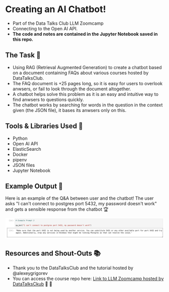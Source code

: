 # Creating an AI Chatbot!

* Part of the Data Talks Club LLM Zoomcamp
* Connecting to the Open AI API.
* __The code and notes are contained in the Jupyter Notebook saved in this repo.__

## The Task 📝

* Using RAG (Retrieval Augmented Generation) to create a chatbot based on a document containing FAQs about various courses hosted by DataTalksClub.
* The FAQ document is +25 pages long, so it is easy for users to overlook anwsers, or fail to look through the document altogether.
* A chatbot helps solve this problem as it is an easy and intuitive way to find anwsers to questions quickly.
* The chatbot works by searching for words in the question in the context given (the JSON file), it bases its anwsers only on this.

## Tools & Libraries Used 🧰

* Python
* Open AI API
* ElasticSearch
* Docker
* pipenv
* JSON files
* Jupyter Notebook

## Example Output 📖

Here is an example of the Q&A between user and the chatbot! The user asks "I can't connect to postgres port 5432, my password doesn't work" and gets a sensible response from the chatbot 🏆


![Screenshot of the example output of the chatbot](ScreenshotOutput.png)

## Resources and Shout-Outs 📚
* Thank you to the DataTalksClub and the tutorial hosted by @alexeygrigorev 
* You can access the course repo here: [Link to LLM Zoomcamp hosted by DataTalksCkub](https://github.com/DataTalksClub/llm-zoomcamp) 🔌 🔌
